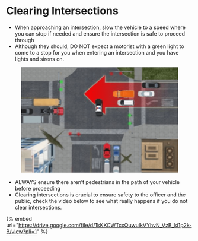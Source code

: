 # Clearing Intersections

* When approaching an intersection, slow the vehicle to a speed where you can stop if needed and ensure the intersection is safe to proceed through
* Although they should, DO NOT expect a motorist with a green light to come to a stop for you when entering an intersection and you have lights and sirens on.

<figure><img src="../../.gitbook/assets/image.png" alt=""><figcaption></figcaption></figure>

* ALWAYS ensure there aren’t pedestrians in the path of your vehicle before proceeding
* Clearing intersections is crucial to ensure safety to the officer and the public, check the video below to see what really happens if you do not clear intersections.

{% embed url="https://drive.google.com/file/d/1kKKCWTcxQuwuIkVYhvN_VzB_ki1p2k-B/view?pli=1" %}

